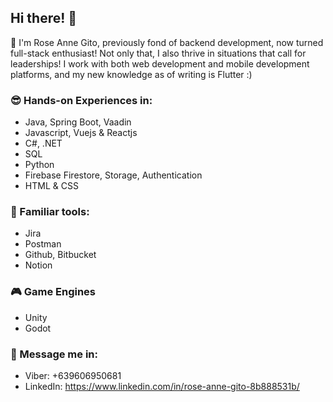 ## Hi there! 👋

🌹 I'm Rose Anne Gito, previously fond of backend development, now turned full-stack enthusiast! Not only that, I also thrive in situations that call for leaderships! I work with both web development and mobile development platforms, and my new knowledge as of writing is Flutter :)

### 😎 Hands-on Experiences in:
- Java, Spring Boot, Vaadin
- Javascript, Vuejs & Reactjs
- C#, .NET
- SQL
- Python
- Firebase Firestore, Storage, Authentication
- HTML & CSS

### 🔬 Familiar tools:
- Jira
- Postman
- Github, Bitbucket
- Notion

### 🎮 Game Engines
- Unity
- Godot

### 📩 Message me in:
 - Viber: +639606950681
 - LinkedIn: https://www.linkedin.com/in/rose-anne-gito-8b888531b/






<!--
**Rosie04102003/Rosie04102003** is a ✨ _special_ ✨ repository because its `README.md` (this file) appears on your GitHub profile.

Here are some ideas to get you started:

- 🔭 I’m currently working on ...
- 🌱 I’m currently learning ...
- 👯 I’m looking to collaborate on ...
- 🤔 I’m looking for help with ...
- 💬 Ask me about ...
- 📫 How to reach me: ...
- 😄 Pronouns: ...
- ⚡ Fun fact: ...
-->
